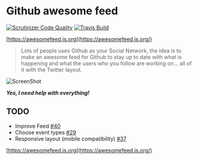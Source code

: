 # Github awesome feed

[![Scrutinizer Code Quality](https://scrutinizer-ci.com/g/arojunior/awesome-feed/badges/quality-score.png?b=master)](https://scrutinizer-ci.com/g/arojunior/awesome-feed/?branch=master) [![Travis Build](https://travis-ci.org/arojunior/awesome-feed.svg?branch=master)](https://travis-ci.org/arojunior/awesome-feed)

[https://awesomefeed.js.org](https://awesomefeed.js.org/)

> Lots of people uses Github as your Social Network, the idea is to make an awesome feed for Github to stay up to date with what is happening and what the users who you follow are working on... all of it with the Twitter layout.

![ScreenShot](https://image.ibb.co/e3OwDd/ezgif_com_optimize.gif)

**_Yes, I need help with everything!_**

## TODO

* Improve Feed [#40](https://github.com/arojunior/awesome-feed/issues/40)
* Choose event types [#29](https://github.com/arojunior/awesome-feed/issues/29)
* Responsive layout (mobile compatibility) [#37](https://github.com/arojunior/awesome-feed/issues/37)

[https://awesomefeed.js.org](https://awesomefeed.js.org/)
